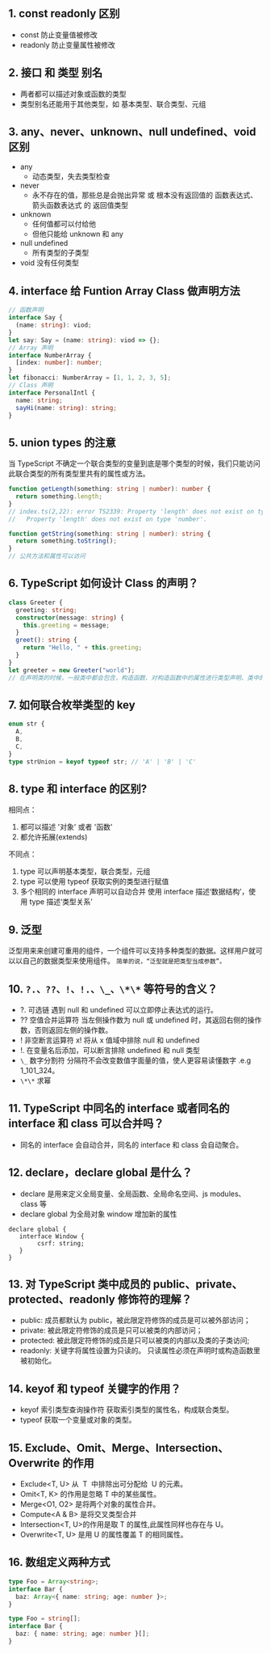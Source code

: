## 1. const readonly 区别

- const 防止变量值被修改
- readonly 防止变量属性被修改

## 2. 接口 和 类型 别名

- 两者都可以描述对象或函数的类型
- 类型别名还能用于其他类型，如 基本类型、联合类型、元组

## 3. any、never、unknown、null undefined、void 区别

- any
  - 动态类型，失去类型检查
- never
  - 永不存在的值，那些总是会抛出异常 或 根本没有返回值的 函数表达式、箭头函数表达式 的 返回值类型
- unknown
  - 任何值都可以付给他
  - 但他只能给 unknown 和 any
- null undefined
  - 所有类型的子类型
- void 没有任何类型

## 4. interface 给 Funtion Array Class 做声明方法

```typescript
// 函数声明
interface Say {
  (name: string): viod;
}
let say: Say = (name: string): viod => {};
// Array 声明
interface NumberArray {
  [index: number]: number;
}
let fibonacci: NumberArray = [1, 1, 2, 3, 5];
// Class 声明
interface PersonalIntl {
  name: string;
  sayHi(name: string): string;
}
```

## 5. union types 的注意

当 TypeScript 不确定一个联合类型的变量到底是哪个类型的时候，我们只能访问此联合类型的所有类型里共有的属性或方法。

```typescript
function getLength(something: string | number): number {
  return something.length;
}
// index.ts(2,22): error TS2339: Property 'length' does not exist on type >'string | number'.
//   Property 'length' does not exist on type 'number'.

function getString(something: string | number): string {
  return something.toString();
}
// 公共方法和属性可以访问
```

## 6. TypeScript 如何设计 Class 的声明？

```typescript
class Greeter {
  greeting: string;
  constructor(message: string) {
    this.greeting = message;
  }
  greet(): string {
    return "Hello, " + this.greeting;
  }
}
let greeter = new Greeter("world");
// 在声明类的时候，一般类中都会包含，构造函数、对构造函数中的属性进行类型声明、类中的方法。
```

## 7. 如何联合枚举类型的 key

```typescript
enum str {
  A,
  B,
  C,
}
type strUnion = keyof typeof str; // 'A' | 'B' | 'C'
```

## 8. type 和 interface 的区别?

相同点：

1. 都可以描述 '对象' 或者 '函数'
2. 都允许拓展(extends)

不同点：

1. type 可以声明基本类型，联合类型，元组
2. type 可以使用 typeof 获取实例的类型进行赋值
3. 多个相同的 interface 声明可以自动合并
   使用 interface 描述‘数据结构’，使用 type 描述‘类型关系’

## 9. 泛型

泛型用来来创建可重用的组件，一个组件可以支持多种类型的数据。这样用户就可以以自己的数据类型来使用组件。
`简单的说，“泛型就是把类型当成参数”。`

## 10. `?.、??、!、!.、\_、\*\*` 等符号的含义？

- ?. 可选链 遇到 null 和 undefined 可以立即停止表达式的运行。
- ?? 空值合并运算符 当左侧操作数为 null 或 undefined 时，其返回右侧的操作数，否则返回左侧的操作数。
- ! 非空断言运算符 x! 将从 x 值域中排除 null 和 undefined
- !. 在变量名后添加，可以断言排除 undefined 和 null 类型
- `\_` 数字分割符 分隔符不会改变数值字面量的值，使人更容易读懂数字 .e.g 1_101_324。
- `\*\*` 求幂

## 11. TypeScript 中同名的 interface 或者同名的 interface 和 class 可以合并吗？

- 同名的 interface 会自动合并，同名的 interface 和 class 会自动聚合。

## 12. declare，declare global 是什么？

- declare 是用来定义全局变量、全局函数、全局命名空间、js modules、class 等
- declare global 为全局对象 window 增加新的属性

```
declare global {
   interface Window {
        csrf: string;
   }
}
```

## 13. 对 TypeScript 类中成员的 public、private、protected、readonly 修饰符的理解？

- public: 成员都默认为 public，被此限定符修饰的成员是可以被外部访问；
- private: 被此限定符修饰的成员是只可以被类的内部访问；
- protected: 被此限定符修饰的成员是只可以被类的内部以及类的子类访问;
- readonly: 关键字将属性设置为只读的。 只读属性必须在声明时或构造函数里被初始化。

## 14. keyof 和 typeof 关键字的作用？

- keyof 索引类型查询操作符 获取索引类型的属性名，构成联合类型。
- typeof 获取一个变量或对象的类型。

## 15. Exclude、Omit、Merge、Intersection、Overwrite 的作用

- Exclude<T, U> 从  T  中排除出可分配给  U 的元素。
- Omit<T, K> 的作用是忽略 T 中的某些属性。
- Merge<O1, O2> 是将两个对象的属性合并。
- Compute<A & B> 是将交叉类型合并
- Intersection<T, U>的作用是取 T 的属性,此属性同样也存在与 U。
- Overwrite<T, U> 是用 U 的属性覆盖 T 的相同属性。

## 16. 数组定义两种方式

```ts
type Foo = Array<string>;
interface Bar {
  baz: Array<{ name: string; age: number }>;
}

type Foo = string[];
interface Bar {
  baz: { name: string; age: number }[];
}
```

